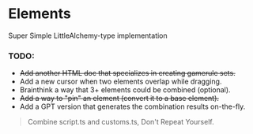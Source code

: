 # Elements
Super Simple LittleAlchemy-type implementation

### TODO:
- ~~Add another HTML doc that specializes in creating gamerule sets.~~
- Add a new cursor when two elements overlap while dragging.
- Brainthink a way that 3+ elements could be combined (optional).
- ~~Add a way to "pin" an element (convert it to a base element).~~
- Add a GPT version that generates the combination results on-the-fly.

> Combine script.ts and customs.ts, Don't Repeat Yourself.